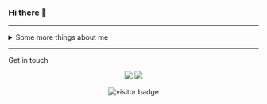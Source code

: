### Hi there 👋


<!-- <h3 align="center">👋 Hi there! I'm Viraj</h3>
<p align="center"> -->
  <!-- <a href="Coming Soon">Website</a> • -->
  <!-- <a href="https://stackoverflow.com/users/11215536/veedata">Stack Overflow</a> •
  <a href="https://twitter.com/TheViraj_T">Twitter</a> •
  <a href="https://www.linkedin.com/in/veedata/">LinkedIn</a>
</p> -->

---


<details>
  <summary>Some more things about me</summary>
  <br>


Some GitHub statistics:

<a href="https://github.com/veedata">
  <img align="center" src="https://github-readme-stats.vercel.app/api/top-langs/?username=veedata&title_color=ffffff&text_color=c9cacc&icon_color=2bbc8a&bg_color=1d1f21&langs_count=3" />
</a>

<a href="https://github.com/veedata">
  <img align="center" src="https://github-readme-stats.vercel.app/api?username=veedata&show_icons=true&line_height=27&count_private=true&title_color=ffffff&text_color=c9cacc&icon_color=2bbc8a&bg_color=1d1f21" alt="Viraj's GitHub Stats" />
</a>


</details>
  
<hr>

Get in touch

<p align="center">
<a href= "https://www.linkedin.com/in/veedata/"><img src="https://img.icons8.com/material-outlined/30/000000/linkedin.png"/></a>
<a href= "https://twitter.com/"><img src="https://img.icons8.com/material-outlined/30/000000/twitter.png"/></a>
</p>

<p  align="center">
<img src="https://visitor-badge.laobi.icu/badge?page_id=veedata" alt="visitor badge"/>       
</p>

</p>


<!--
**veedata/veedata** is a ✨ _special_ ✨ repository because its `README.md` (this file) appears on your GitHub profile.

Here are some ideas to get you started:

- 🔭 I’m currently working on ...
- 🌱 I’m currently learning ...
- 👯 I’m looking to collaborate on ...
- 🤔 I’m looking for help with ...
- 💬 Ask me about ...
- 📫 How to reach me: ...
- 😄 Pronouns: ...
- ⚡ Fun fact: ...
-->
